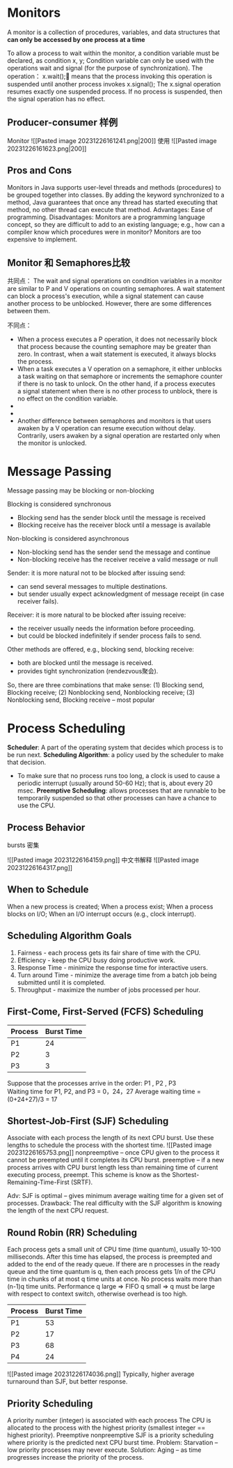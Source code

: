 # Monitors
A monitor is a collection of procedures, variables, and data structures that **can only be accessed by one process at a time**

To allow a process to wait within the monitor, a condition variable must be declared, as condition x, y;
Condition variable can only be used with the operations wait and signal (for the purpose of synchronization).
The operation：
x.wait(); means that the process invoking this operation is suspended until another process invokes
x.signal(); The x.signal operation resumes exactly one suspended process.  If no process is suspended, then the signal operation has no effect.	
## Producer-consumer 样例
Monitor
![[Pasted image 20231226161241.png|200]]
使用
![[Pasted image 20231226161623.png|200]]

## Pros and Cons
Monitors in Java 
supports user-level threads  and methods (procedures) to be grouped together into classes.
By adding the keyword synchronized to a method, Java guarantees that once any thread has started executing that method, no other thread can execute that method. 
Advantages: Ease of programming. 
Disadvantages:
Monitors are a programming language concept, so they are difficult to add to an existing language; e.g., how can a compiler know which procedures were in monitor?
Monitors are too expensive to implement.

## Monitor 和 Semaphores比较
共同点：
The wait and signal operations on condition variables in a monitor are similar to P and V operations on counting semaphores. A wait statement can block a process's execution, while a signal statement can cause another process to be unblocked. However, there are some differences between them. 

不同点：
- When a process executes a P operation, it does not necessarily block that process because the counting semaphore may be greater than zero. In contrast, when a wait statement is executed, it always blocks the process. 
- When a task executes a V operation on a semaphore, it either unblocks a task waiting on that semaphore or increments the semaphore counter if there is no task to unlock. On the other hand, if a process executes a signal statement when there is no other process to unblock, there is no effect on the condition variable.
- 
- 
- Another difference between semaphores and monitors is that users awaken by a V operation can resume execution without delay. Contrarily, users awaken by a signal operation are restarted only when the monitor is unlocked.

# Message Passing 
Message passing may be blocking or non-blocking

Blocking is considered synchronous
- Blocking send has the sender block until the message is received
- Blocking receive has the receiver block until a message is available

Non-blocking is considered asynchronous
- Non-blocking send has the sender send the message and continue
- Non-blocking receive has the receiver receive a valid message or null

Sender: it is more natural not to be blocked after issuing send:
- can send several messages to multiple destinations.
- but sender usually expect acknowledgment of message receipt (in case receiver fails).

Receiver: it is more natural to be blocked after issuing receive:
- the receiver usually needs the information before proceeding.
- but could be blocked indefinitely if sender process fails to send.

Other methods are offered, e.g., blocking send, blocking receive: 
- both are blocked until the message is received.
- provides tight synchronization (rendezvous聚会).
 
So, there are  three combinations that make sense:
(1) Blocking send, Blocking receive;
(2) Nonblocking send, Nonblocking receive;
(3) Nonblocking send, Blocking receive – most popular


# Process Scheduling
**Scheduler**: A part of the operating system that decides which process is to be run next.
**Scheduling Algorithm**: a policy used by the scheduler to make that decision.
- To make sure that no process runs too long, a clock is used to cause a periodic interrupt (usually around 50-60 Hz); that is, about every 20 msec.
**Preemptive Scheduling**: allows processes that are runnable to be temporarily suspended so that other processes can have a chance to use the CPU.

## Process Behavior
bursts 密集

![[Pasted image 20231226164159.png]]
中文书解释
![[Pasted image 20231226164317.png]]


## When to  Schedule
When a new process is created;
When a process exist;
When a process blocks on I/O;
When an I/O interrupt occurs (e.g., clock interrupt).

## Scheduling Algorithm Goals
1. Fairness - each process gets its fair share of time with the CPU.
2. Efficiency - keep the CPU busy doing productive work.
3. Response Time - minimize the response time for interactive users.
4. Turn around Time - minimize the average time from a batch job being submitted until it is completed.
5. Throughput - maximize the number of jobs processed per hour.

## First-Come, First-Served (FCFS) Scheduling
| Process | Burst Time |
| ------- | ---------- |
| P1      | 24         |
| P2      | 3          |
| P3      | 3          |
Suppose that the processes arrive in the order: P1 , P2 , P3  
Waiting time for  P1, P2, and P3  = 0，24，27
Average waiting time = (0+24+27)/3 = 17

## Shortest-Job-First (SJF) Scheduling

Associate with each process the length of its next CPU burst.  Use these lengths to schedule the process with the shortest time.
![[Pasted image 20231226165753.png]]
nonpreemptive – once CPU given to the process it cannot be preempted until it completes its CPU burst.
preemptive – if a new process arrives with CPU burst length less than remaining time of current executing process, preempt.  This scheme is know as the Shortest-Remaining-Time-First (SRTF).


Adv:
SJF is optimal – gives minimum average waiting time for a given set of processes.
Drawback:
The real difficulty with the SJF algorithm is knowing the length of the next CPU request.

## Round Robin (RR) Scheduling
Each process gets a small unit of CPU time (time quantum), usually 10-100 milliseconds.  After this time has elapsed, the process is preempted and added to the end of the ready queue.
If there are n processes in the ready queue and the time quantum is q, then each process gets 1/n of the CPU time in chunks of at most q time units at once.  No process waits 
more than (n-1)q time units.
Performance
q large => FIFO
q small => q must be large with respect to context switch, otherwise overhead is too high.

| Process | Burst Time |
| ------- | ---------- |
| P1      | 53         |
| P2      | 17         |
| P3      | 68         |
| P4      | 24         |

![[Pasted image 20231226174036.png]]
Typically, higher average turnaround than SJF, but better response.

## Priority Scheduling

A priority number (integer) is associated with each process
The CPU is allocated to the process with the highest priority (smallest integer == highest priority).
Preemptive
nonpreemptive
SJF is a priority scheduling where priority is the predicted next CPU burst time.
Problem: Starvation – low priority processes may never execute.
Solution: Aging – as time progresses increase the priority of the process.
